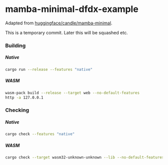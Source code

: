 # mamba-minimal-dfdx-example

Adapted from [huggingface/candle/mamba-minimal](https://github.com/huggingface/candle/blob/fd7c8565646039e35925b8730d27ddad195d7e73/candle-examples/examples/mamba-minimal/).

This is a temporary commit. Later this will be squashed etc.

### Building

##### Native
```bash
cargo run --release --features "native"
```

##### WASM
```bash
wasm-pack build --release --target web --no-default-features
http -a 127.0.0.1
```

### Checking

##### Native
```bash
cargo check --features "native"
```

##### WASM
```bash
cargo check --target wasm32-unknown-unknown --lib --no-default-features
```

